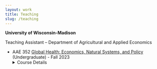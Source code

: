 ```yaml
---
layout: work
title: Teaching
slug: /teaching
---
```


**University of Wisconsin-Madison**

Teaching Assistant – Department of Agricultural and Applied Economics

* AAE 352 [Global Health: Economics, Natural Systems, and Policy](https://guide.wisc.edu/courses/a_a_e/) (Undergraduate) - Fall 2023
  <details>
    <summary>Course Details</summary>
    Sustaining global health and well-being depends critically on interactions between human and natural systems at multiple spatial and temporal scales. Economics provides a useful paradigm for understanding these interactions and the pathways through which individual and societal decisions made in the face of scarce resources, and threats to the natural environment, generate health and well-being outcomes. Provides students with an opportunity to use basic economic and social science reasoning to describe global heath challenges; understand the causes and consequences of health discrepancies; evaluate health and environmental policies; and appreciate the interconnectedness of planetary health and economic outcomes.
  </details>
  
